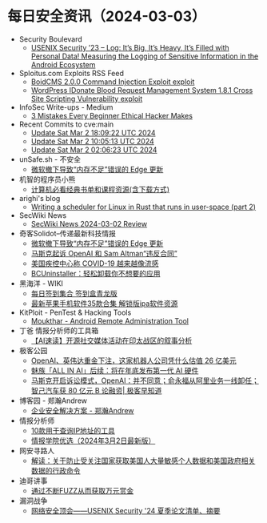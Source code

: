 # 每日安全资讯（2024-03-03）

- Security Boulevard
  - [USENIX Security ’23 – Log: It’s Big, It’s Heavy, It’s Filled with Personal Data! Measuring the Logging of Sensitive Information in the Android Ecosystem](https://securityboulevard.com/2024/03/usenix-security-23-log-its-big-its-heavy-its-filled-with-personal-data-measuring-the-logging-of-sensitive-information-in-the-android-ecosystem/)
- Sploitus.com Exploits RSS Feed
  - [BoidCMS 2.0.0 Command Injection Exploit exploit](https://sploitus.com/exploit?id=1337DAY-ID-39387&utm_source=rss&utm_medium=rss)
  - [WordPress IDonate Blood Request Management System 1.8.1 Cross Site Scripting Vulnerability exploit](https://sploitus.com/exploit?id=1337DAY-ID-39386&utm_source=rss&utm_medium=rss)
- InfoSec Write-ups - Medium
  - [3 Mistakes Every Beginner Ethical Hacker Makes](https://infosecwriteups.com/3-mistakes-every-beginner-ethical-hacker-makes-f86fa5ee96c9?source=rss----7b722bfd1b8d---4)
- Recent Commits to cve:main
  - [Update Sat Mar  2 18:09:22 UTC 2024](https://github.com/trickest/cve/commit/03386dfcdee76a07bd82b4575fa70f9aadfdc66a)
  - [Update Sat Mar  2 10:05:13 UTC 2024](https://github.com/trickest/cve/commit/2375254da5502f9a19ee722c665dafea056ae104)
  - [Update Sat Mar  2 02:06:23 UTC 2024](https://github.com/trickest/cve/commit/cfed40b54a7f0928b6972cc1faadb01747893926)
- unSafe.sh - 不安全
  - [微软撤下导致“内存不足”错误的 Edge 更新](https://buaq.net/go-225668.html)
- 机智的程序员小熊
  - [计算机必看经典书单和课程资源(含下载方式)](https://coding3min.com/2433.html)
- arighi's blog
  - [Writing a scheduler for Linux in Rust that runs in user-space (part 2)](http://arighi.blogspot.com/2024/03/writing-scheduler-for-linux-in-rust.html)
- SecWiki News
  - [SecWiki News 2024-03-02 Review](http://www.sec-wiki.com/?2024-03-02)
- 奇客Solidot–传递最新科技情报
  - [微软撤下导致“内存不足”错误的 Edge 更新](https://www.solidot.org/story?sid=77495)
  - [马斯克起诉 OpenAI 和 Sam Altman“违反合同”](https://www.solidot.org/story?sid=77494)
  - [美国疾控中心称 COVID-19 越来越像流感](https://www.solidot.org/story?sid=77493)
  - [BCUninstaller：轻松卸载你不想要的应用](https://www.solidot.org/story?sid=77492)
- 黑海洋 - WIKI
  - [每日签到集合 签到盒青龙版](https://blog.upx8.com/4087)
  - [最新苹果手机软件35款合集 解锁版ipa软件资源](https://blog.upx8.com/4086)
- KitPloit - PenTest &amp; Hacking Tools
  - [Moukthar - Android Remote Administration Tool](http://www.kitploit.com/2024/02/moukthar-android-remote-administration.html)
- 丁爸 情报分析师的工具箱
  - [【AI速读】开源社交媒体活动在印太战区的叙事分析](https://mp.weixin.qq.com/s?__biz=MzI2MTE0NTE3Mw==&mid=2651142446&idx=1&sn=f853c38654477e2cfa4d1af193a6b233&chksm=f1af4e14c6d8c702569d41ab72bb6b0b5f273d73a55f2fa36f2396ec34a763d7d3e9e04c5e61&scene=58&subscene=0#rd)
- 极客公园
  - [OpenAI、英伟达重金下注，这家机器人公司凭什么估值 26 亿美元](https://mp.weixin.qq.com/s?__biz=MTMwNDMwODQ0MQ==&mid=2653034755&idx=1&sn=d13110f2319510a4e56ad0d007b05b8e&chksm=7e5764b54920eda35533d15cb52a38716807b2b80cfcbbb2d37ae386fb2c8b73a7104bb476f4&scene=58&subscene=0#rd)
  - [魅族「ALL IN AI」后续：将在年底发布第一代 AI 硬件](https://mp.weixin.qq.com/s?__biz=MTMwNDMwODQ0MQ==&mid=2653034755&idx=2&sn=0fb4d596c6194db1b137f11212bc9a1e&chksm=7e5764b54920eda327d3b60674a5cc386a53f64ce5c749b18e09716db60cea77788a9197a047&scene=58&subscene=0#rd)
  - [马斯克开启诉讼模式，OpenAI：并不同意；俞永福从阿里业务一线卸任；智己汽车获 80 亿元 B 论融资| 极客早知道](https://mp.weixin.qq.com/s?__biz=MTMwNDMwODQ0MQ==&mid=2653034753&idx=1&sn=b5bc6956023112c64860889a4bd954cc&chksm=7e5764b74920eda12c39116aacfafc36f77bb09be5dea04de7197aa54d77bdf3a0dc8e69f8b7&scene=58&subscene=0#rd)
- 博客园 - 郑瀚Andrew
  - [企业安全解决方案 - 郑瀚Andrew](https://www.cnblogs.com/LittleHann/p/18049380)
- 情报分析师
  - [10款用于查询IP地址的工具](https://mp.weixin.qq.com/s?__biz=MzA3Mjc1MTkwOA==&mid=2650546504&idx=1&sn=33db490676047a77505ba2ead20b2b1c&chksm=87110f03b06686159fff5e29cc95905f8a345e551fa387c182481ef4e1f01e549aaafcbfcda5&scene=58&subscene=0#rd)
  - [情报学院优选（2024年3月2日最新版）](https://mp.weixin.qq.com/s?__biz=MzA3Mjc1MTkwOA==&mid=2650546504&idx=2&sn=af26afe452b5db7303918339563b2e9b&chksm=87110f03b0668615d1f647a59d5aac8ef6f677f8212708ca0c29d539440d5dc12a2f99662766&scene=58&subscene=0#rd)
- 网安寻路人
  - [解读：关于防止受关注国家获取美国人大量敏感个人数据和美国政府相关数据的行政命令](https://mp.weixin.qq.com/s?__biz=MzIxODM0NDU4MQ==&mid=2247501574&idx=1&sn=821c1bc255ec02d82c079c8cff608724&chksm=97e97aeca09ef3faff5ffe22f013203647b905c8bc5992e1ffcbdce553cd1932407893c3aa15&scene=58&subscene=0#rd)
- 迪哥讲事
  - [通过不断FUZZ从而获取万元赏金](https://mp.weixin.qq.com/s?__biz=MzIzMTIzNTM0MA==&mid=2247493721&idx=1&sn=6d0b2c855686ff4a87ff51cb8a84de64&chksm=e8a5e23adfd26b2ccea114aa7d81cf370e5ddb3892d2ae307545e53b4445961a2aa8545cdea7&scene=58&subscene=0#rd)
- 漏洞战争
  - [网络安全顶会——USENIX Security '24 夏季论文清单、摘要](https://mp.weixin.qq.com/s?__biz=MzU0MzgzNTU0Mw==&mid=2247485196&idx=1&sn=bfcf700a390f4e624e2958994865debf&chksm=fb0413f4cc739ae2ce69c06a81385eefef3d71574f82c2491ea3fafc0406203fcc7428ba9979&scene=58&subscene=0#rd)
